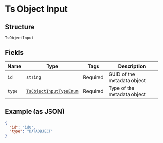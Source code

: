 
# Ts Object Input

## Structure

`TsObjectInput`

## Fields

| Name | Type | Tags | Description |
|  --- | --- | --- | --- |
| `id` | `string` | Required | GUID of the metadata object |
| `type` | [`TsObjectInputTypeEnum`](../../doc/models/ts-object-input-type-enum.md) | Required | Type of the metadata object |

## Example (as JSON)

```json
{
  "id": "id0",
  "type": "DATAOBJECT"
}
```

